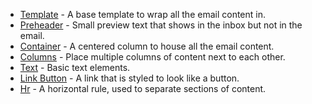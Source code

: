 * [Template](email-code/template) - A base template to wrap all the email content in.
* [Preheader](email-code/preheader) - Small preview text that shows in the inbox but not in the email.
* [Container](email-code/container) - A centered column to house all the email content.
* [Columns](email-code/columns) - Place multiple columns of content next to each other.
* [Text](email-code/text) - Basic text elements.
* [Link Button](email-code/link-button) - A link that is styled to look like a button.
* [Hr](email-code/hr) - A horizontal rule, used to separate sections of content.
